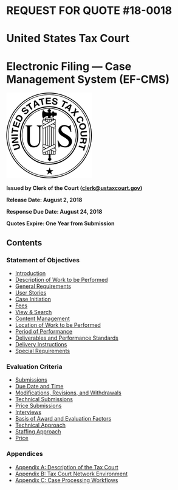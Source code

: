 # REQUEST FOR QUOTE #18-0018
# United States Tax Court
# Electronic Filing — Case Management System (EF-CMS)

![Seal of the U.S. Tax Court](images/seal.png)

**Issued by Clerk of the Court ([clerk@ustaxcourt.gov](mailto:clerk@ustaxcourt.gov))**

**Release Date: August 2, 2018**

**Response Due Date: August 24, 2018**

**Quotes Expire: One Year from Submission**

## Contents

### Statement of Objectives
* [Introduction](02_SOO.md#introduction)
* [Description of Work to be Performed](02_SOO.md#description-of-work-to-be-performed)
* [General Requirements](02_SOO.md#general-requirements)
* [User Stories](02_SOO.md#user-stories)
* [Case Initiation](02_SOO.md#case-initiation)
* [Fees](02_SOO.md#fees)
* [View & Search](02_SOO.md#view--search)
* [Content Management](02_SOO.md#content-management)
* [Location of Work to be Performed](02_SOO.md#location-of-work-to-be-performed)
* [Period of Performance](02_SOO.md#period-of-performance)
* [Deliverables and Performance Standards](02_SOO.md#deliverables-and-performance-standards)
* [Delivery Instructions](02_SOO.md#delivery-instructions)
* [Special Requirements](02_SOO.md#special-requirements)

### Evaluation Criteria
* [Submissions](03_Evaluation_Criteria.md#submissions)
* [Due Date and Time](03_Evaluation_Criteria.md#due-date-and-time)
* [Modifications, Revisions, and Withdrawals](03_Evaluation_Criteria.md#modifications-revisions-and-withdrawals)
* [Technical Submissions](03_Evaluation_Criteria.md#technical-submissions)
* [Price Submissions](03_Evaluation_Criteria.md#price-submissions)
* [Interviews](03_Evaluation_Criteria.md#interviews)
* [Basis of Award and Evaluation Factors](03_Evaluation_Criteria.md#basis-of-award-and-evaluation-factors)
* [Technical Approach](03_Evaluation_Criteria.md#technical-approach)
* [Staffing Approach](03_Evaluation_Criteria.md#staffing-approach)
* [Price](03_Evaluation_Criteria.md#price)

### Appendices
* [Appendix A: Description of the Tax Court](04_Appendix_A.md)
* [Appendix B: Tax Court Network Environment](05_Appendix_B.md)
* [Appendix C: Case Processing Workflows](06_Appendix_C.md)


